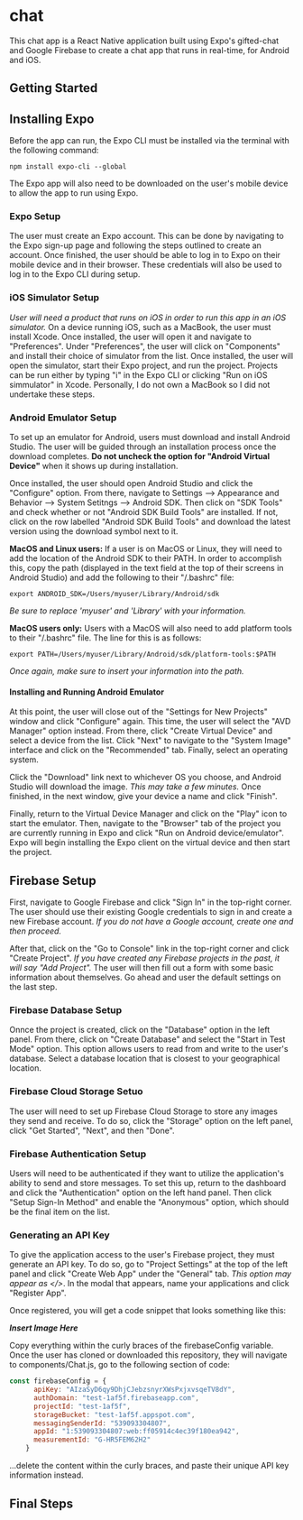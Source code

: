 # chat
This chat app is a React Native application built using Expo's gifted-chat and Google Firebase to create a chat app that runs in real-time, for Android and iOS.

## Getting Started

## Installing Expo
Before the app can run, the Expo CLI must be installed via the terminal with the following command:

`npm install expo-cli --global`

The Expo app will also need to be downloaded on the user's mobile device to allow the app to run using Expo.

### Expo Setup

The user must create an Expo account.  This can be done by navigating to the Expo sign-up page and following the steps outlined to create an account.  Once finished, the user should be able to log in to Expo on their mobile device and in their browser.  These credentials will also be used to log in to the Expo CLI during setup.

### iOS Simulator Setup

_User will need a product that runs on iOS in order to run this app in an iOS simulator._ On a device running iOS, such as a MacBook, the user must install Xcode.  Once installed, the user will open it and navigate to "Preferences".  Under "Preferences", the user will click on "Components" and install their choice of simulator from the list.  Once installed, the user will open the simulator, start their Expo project, and run the project.  Projects can be run either by typing "i" in the Expo CLI or clicking "Run on iOS simmulator" in Xcode.  Personally, I do not own a MacBook so I did not undertake these steps.

### Android Emulator Setup

To set up an emulator for Android, users must download and install Android Studio.  The user will be guided through an installation process once the download completes.  **Do not uncheck the option for "Android Virtual Device"** when it shows up during installation.  

Once installed, the user should open Android Studio and click the "Configure" option.  From there, navigate to Settings --> Appearance and Behavior --> System Setitngs --> Android SDK. Then click on "SDK Tools" and check whether or not "Android SDK Build Tools" are installed.  If not, click on the row labelled "Android SDK Build Tools" and download the latest version using the download symbol next to it.  

**MacOS and Linux users:**  If a user is on MacOS or Linux, they will need to add the location of the Android SDK to their PATH.  In order to accomplish this, copy the path (displayed in the text field at the top of their screens in Android Studio) and add the following to their "/.bashrc" file:

`export ANDROID_SDK=/Users/myuser/Library/Android/sdk`

_Be sure to replace 'myuser' and 'Library' with your information._

**MacOS users only:** Users with a MacOS will also need to add platform tools to their "/.bashrc" file. The line for this is as follows:

`export PATH=/Users/myuser/Library/Android/sdk/platform-tools:$PATH`

_Once again, make sure to insert your information into the path._

#### Installing and Running Android Emulator

At this point, the user will close out of the "Settings for New Projects" window and click "Configure" again.  This time, the user will select the "AVD Manager" option instead.  From there, click "Create Virtual Device" and select a device from the list.  Click "Next" to navigate to the "System Image" interface and click on the "Recommended" tab.  Finally, select an operating system.

Click the "Download" link next to whichever OS you choose, and Android Studio will download the image. _This may take a few minutes._ Once finished, in the next window, give your device a name and click "Finish".

Finally, return to the Virtual Device Manager and click on the "Play" icon to start the emulator. Then, navigate to the "Browser" tab of the project you are currently running in Expo and click "Run on Android device/emulator". Expo will begin installing the Expo client on the virtual device and then start the project.

## Firebase Setup

First, navigate to Google Firebase and click "Sign In" in the top-right corner.  The user should use their existing Google credentials to sign in and create a new Firebase account.  _If you do not have a Google account, create one and then proceed._

After that, click on the "Go to Console" link in the top-right corner and click "Create Project".  _If you have created any Firebase projects in the past, it will say "Add Project"._ The user will then fill out a form with some basic information about themselves.  Go ahead and user the default settings on the last step. 

### Firebase Database Setup

Onnce the project is created, click on the "Database" option in the left panel.  From there, click on "Create Database" and select the "Start in Test Mode" option. This option allows users to read from and write to the user's database. Select a database location that is closest to your geographical location.  

### Firebase Cloud Storage Setuo

The user will need to set up Firebase Cloud Storage to store any images they send and receive.  To do so, click the "Storage" option on the left panel, click "Get Started", "Next", and then "Done".

### Firebase Authentication Setup

Users will need to be authenticated if they want to utilize the application's ability to send and store messages.  To set this up, return to the dashboard and click the "Authentication" option on the left hand panel.  Then click "Setup Sign-In Method" and enable the "Anonymous" option, which should be the final item on the list.

### Generating an API Key

To give the application access to the user's Firebase project, they must generate an API key.  To do so, go to "Project Settings" at the top of the left panel and click "Create Web App" under the "General" tab.  _This option may appear as </>_.  In the modal that appears, name your applications and click "Register App".  

Once registered, you will get a code snippet that looks something like this: 

**_Insert Image Here_**

Copy everything within the curly braces of the firebaseConfig variable.  Once the user has cloned or downloaded this repository, they will navigate to components/Chat.js, go to the following section of code:

```javascript
const firebaseConfig = {
      apiKey: "AIzaSyD6qy9DhjCJebzsnyrXWsPxjxvsqeTV8dY",
      authDomain: "test-1af5f.firebaseapp.com",
      projectId: "test-1af5f",
      storageBucket: "test-1af5f.appspot.com",
      messagingSenderId: "539093304807",
      appId: "1:539093304807:web:ff05914c4ec39f180ea942",
      measurementId: "G-HR5FEM62H2"
    }
```

...delete the content within the curly braces, and paste their unique API key information instead.

## Final Steps
